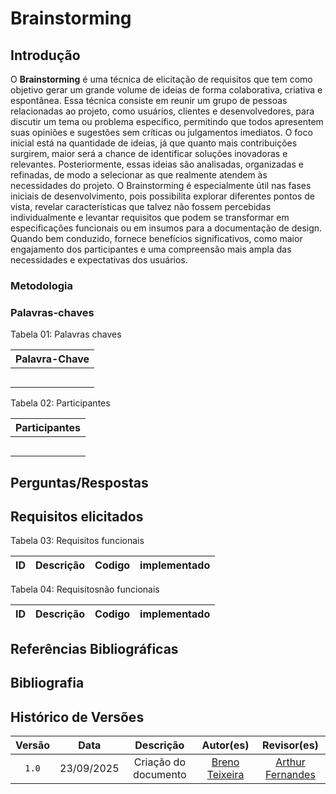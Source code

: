 # Brainstorming

## Introdução

O **Brainstorming** é uma técnica de elicitação de requisitos que tem como objetivo gerar um grande volume de ideias de forma colaborativa, criativa e espontânea. Essa técnica consiste em reunir um grupo de pessoas relacionadas ao projeto, como usuários, clientes e desenvolvedores, para discutir um tema ou problema específico, permitindo que todos apresentem suas opiniões e sugestões sem críticas ou julgamentos imediatos. O foco inicial está na quantidade de ideias, já que quanto mais contribuições surgirem, maior será a chance de identificar soluções inovadoras e relevantes. Posteriormente, essas ideias são analisadas, organizadas e refinadas, de modo a selecionar as que realmente atendem às necessidades do projeto. O Brainstorming é especialmente útil nas fases iniciais de desenvolvimento, pois possibilita explorar diferentes pontos de vista, revelar características que talvez não fossem percebidas individualmente e levantar requisitos que podem se transformar em especificações funcionais ou em insumos para a documentação de design. Quando bem conduzido, fornece benefícios significativos, como maior engajamento dos participantes e uma compreensão mais ampla das necessidades e expectativas dos usuários.




### Metodologia


### Palavras-chaves

Tabela 01: Palavras chaves

|       Palavra-Chave        |
| :-------------------------: | 
|                               | 
|                               | 
|                               |
|                               |
|                               |



Tabela 02: Participantes

|       Participantes       |
| :-------------------------: | 
|                               | 
|                               | 
|                               |
|                               |
|                               |

## Perguntas/Respostas


## Requisitos elicitados

Tabela 03: Requisitos funcionais

| ID |      Descrição       |                        Codigo             |            implementado                       |
| :----: | :--------: | :------------------: | :-----------------------------------------------------: |

Tabela 04: Requisitosnão funcionais

| ID |      Descrição       |                        Codigo             |            implementado                       |
| :----: | :--------: | :------------------: | :-----------------------------------------------------: |



## Referências Bibliográficas



## Bibliografia 


## Histórico de Versões

| Versão |    Data    |      Descrição       |                        Autor(es)                        |                       Revisor(es)                       |
| :----: | :--------: | :------------------: | :-----------------------------------------------------: | :-----------------------------------------------------: |
| `1.0`  | 23/09/2025 | Criação do documento | [Breno Teixeira](https://github.com/BrenoLTeixeira) | [Arthur Fernandes](https://github.com/arthurfernandesj) |
